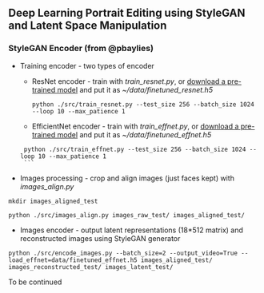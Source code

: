 ## Deep Learning Portrait Editing using StyleGAN and Latent Space Manipulation


### StyleGAN Encoder (from @pbaylies)

* Training encoder - two types of encoder
    * ResNet encoder - train with *train_resnet.py*, or [download a pre-trained model](https://drive.google.com/open?id=1tZLucJ1pZ8GA9JTRwF9d-Thr0zhR-i6l) and put it as *~/data/finetuned_resnet.h5*
      ```
      python ./src/train_resnet.py --test_size 256 --batch_size 1024 --loop 10 --max_patience 1
      ```
    
    * EfficientNet encoder - train with *train_effnet.py*, or [download a pre-trained model](https://drive.google.com/open?id=1LFTlv0RFo2zXz2GKVEYZDBRL7wFIj5Cc) and put it as *~/data/finetuned_effnet.h5*
     ```
      python ./src/train_effnet.py --test_size 256 --batch_size 1024 --loop 10 --max_patience 1
      ```

* Images processing - crop and align images (just faces kept) with *images_align.py*
```
mkdir images_aligned_test

python ./src/images_align.py images_raw_test/ images_aligned_test/
```



* Images encoder - output latent representations (18*512 matrix)  and reconstructed images using StyleGAN generator 
```
python ./src/encode_images.py --batch_size=2 --output_video=True --load_effnet=data/finetuned_effnet.h5 images_aligned_test/ images_reconstructed_test/ images_latent_test/
```

To be continued

